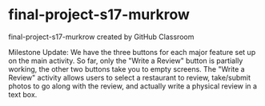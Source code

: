 # final-project-s17-murkrow
final-project-s17-murkrow created by GitHub Classroom

Milestone Update:
We have the three buttons for each major feature set up on the main activity. So far, only the "Write a Review" button is partially working, the other two buttons take you to empty screens. The "Write a Review" activity allows users to select a restaurant to review, take/submit photos to go along with the review, and actually write a physical review in a text box.
